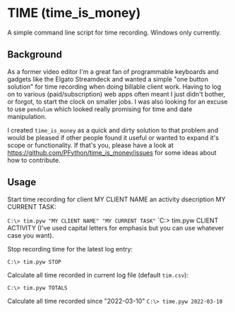 # TIME (time_is_money)
A simple command line script for time recording.  Windows only currently.

## Background
As a former video editor I'm a great fan of programmable keyboards and gadgets like the Elgato Streamdeck and wanted a simple "one button solution" for time recording when doing billable client work. Having to log on to various (paid/subscription) web apps often meant I just didn't bother, or forgot, to start the clock on smaller jobs.  I was also looking for an excuse to use `pendulum` which looked really promising for time and date manipulation.

I created `time_is_money` as a quick and dirty solution to that problem and would be pleased if other people found it useful or wanted to expand it's scope or functionality.  If that's you, please have a look at https://github.com/PFython/time_is_money/issues for some ideas about how to contribute.

## Usage

Start time recording for client MY CLIENT NAME an activity dsecription MY CURRENT TASK:

`C:\> tim.pyw "MY CLIENT NAME" "MY CURRENT TASK"`
`C:\> tim.pyw CLIENT ACTIVITY
(I've used capital letters for emphasis but you can use whatever case you want).

Stop recording time for the latest log entry:

`C:\> tim.pyw STOP`

Calculate all time recorded in current log file (default `tim.csv`):

`C:\> tim.pyw TOTALS`

Calculate all time recorded since "2022-03-10"
`C:\> time.pyw 2022-03-10`
